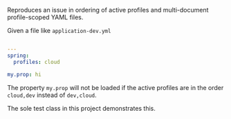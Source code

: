 Reproduces an issue in ordering of active profiles and multi-document profile-scoped YAML files.

Given a file like `application-dev.yml`

```yaml

---
spring:
  profiles: cloud

my.prop: hi
```

The property `my.prop` will not be loaded if the active profiles are in the order `cloud,dev` instead of `dev,cloud`.

The sole test class in this project demonstrates this.
